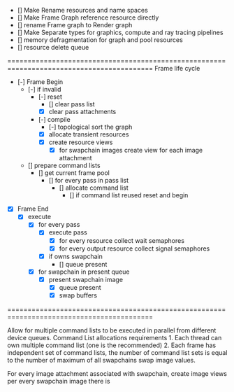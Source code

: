 - [] Make Rename resources and name spaces 
- [] Make Frame Graph reference resource directly 
- [] rename Frame graph to Render graph
- [] Make Separate types for graphics, compute and ray tracing pipelines
- [] memory defragmentation for graph and pool resources
- [] resource delete queue

==========================================================================================
Frame life cycle
- [-] Frame Begin
    - [-] if invalid
        - [-] reset
            - [] clear pass list
            - [x] clear pass attachments
        - [-] compile
            - [-] topological sort the graph
            - [x] allocate transient resources
            - [x] create resource views
                - [x] for swapchain images create view for each image attachment
    - [] prepare command lists
        - [] get current frame pool
            - [] for every pass in pass list
                - [] allocate command list
                    - [] if command list reused reset and begin
- [x] Frame End
    - [x] execute
        - [x] for every pass
            - [x] execute pass
                - [x] for every resource collect wait semaphores
                - [x] for every output resource collect signal semaphores
            - [x] if owns swapchain
                - [] queue present
        - [x] for swapchain in present queue
            - [x] present swapchain image
                - [x] queue present 
                - [x] swap buffers

==========================================================================================

Allow for multiple command lists to be executed in parallel from different device queues.
Command List allocations requirements
    1. Each thread can own multiple command list (one is the recommended)
    2. Each frame has independent set of command lists, the number of command list sets
    is equal to the number of maximum of all swapchains swap image values.

For every image attachment associated with swapchain, create image views per every swapchain image there is